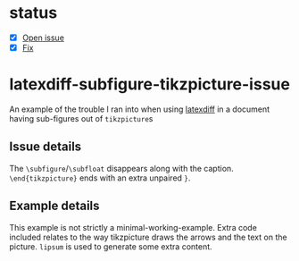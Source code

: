 # status

- [x] [Open issue](https://github.com/ftilmann/latexdiff/issues/8#)
- [x] [Fix](https://github.com/ftilmann/latexdiff/commit/dce7a4cb929c9748bf6bd5b9b5e09245c039eecb)

# latexdiff-subfigure-tikzpicture-issue

An example of the trouble I ran into when using [latexdiff](https://github.com/ftilmann/latexdiff) in a document having sub-figures out of `tikzpicture`s

## Issue details

The `\subfigure`/`\subfloat` disappears along with the caption.
`\end{tikzpicture}` ends with an extra unpaired `}`.

## Example details

This example is not strictly a minimal-working-example.
Extra code included relates to the way tikzpicture draws the arrows and the text on the picture.
`lipsum` is used to generate some extra content.

